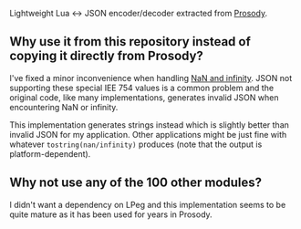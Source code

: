 Lightweight Lua <-> JSON encoder/decoder extracted from [Prosody](http://prosody.im/).

## Why use it from this repository instead of copying it directly from Prosody?
I've fixed a minor inconvenience when handling [NaN and infinity](https://github.com/emmericp/json.lua/blob/master/json.lua#L151-L159).
JSON not supporting these special IEE 754 values is a common problem and the original code, like many implementations, generates invalid JSON when encountering NaN or infinity.

This implementation generates strings instead which is slightly better than invalid JSON for my application.
Other applications might be just fine with whatever `tostring(nan/infinity)` produces (note that the output is platform-dependent).

## Why not use any of the 100 other modules?
I didn't want a dependency on LPeg and this implementation seems to be quite mature as it has been used for years in Prosody.

